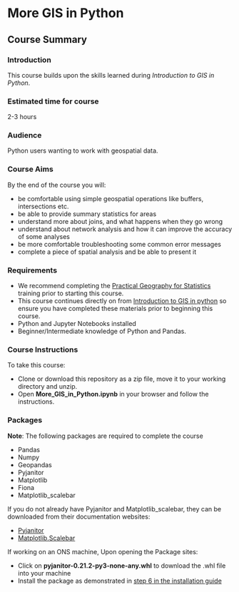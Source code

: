 # More GIS in Python

## Course Summary
### Introduction
This course builds upon the skills learned during *Introduction to GIS in Python*.

### Estimated time for course
2-3 hours

### Audience
Python users wanting to work with geospatial data.

### Course Aims
By the end of the course you will:
  
* be comfortable using simple geospatial operations like buffers, intersections etc.
* be able to provide summary statistics for areas
* understand more about joins, and what happens when they go wrong
* understand about network analysis and how it can improve the accuracy of some analyses
* be more comfortable troubleshooting some common error messages
* complete a piece of spatial analysis and be able to present it

### Requirements
* We recommend completing the [Practical Geography for Statistics](https://onsgeo.github.io/geospatial-training/docs/practical_geog_and_stats) training prior to starting this course.
* This course continues directly on from [Introduction to GIS in python](https://github.com/ONSgeo/Introduction_to_GIS_in_Python) so ensure you have completed these materials prior to beginning this course.
* Python and Jupyter Notebooks installed
* Beginner/Intermediate knowledge of Python and Pandas.

### Course Instructions
To take this course:
* Clone or download this repository as a zip file, move it to your working directory and unzip.
* Open **More_GIS_in_Python.ipynb** in your browser and follow the instructions.

### Packages
**Note**: The following packages are required to complete the course
* Pandas
* Numpy
* Geopandas
* Pyjanitor
* Matplotlib
* Fiona
* Matplotlib_scalebar

If you do not already have Pyjanitor and Matplotlib_scalebar, they can be downloaded from their documentation websites:

* [Pyjanitor](https://pypi.org/project/pyjanitor/#files)
* [Matplotlib.Scalebar](https://pypi.org/project/matplotlib-scalebar/#files)

If working on an ONS machine, Upon opening the Package sites:
* Click on **pyjanitor-0.21.2-py3-none-any.whl** to download the .whl file into your machine
* Install the package as demonstrated in [step 6 in the installation guide](https://onsgeo.github.io/geospatial-training/docs/guides/python_install_anaconda) 
 
